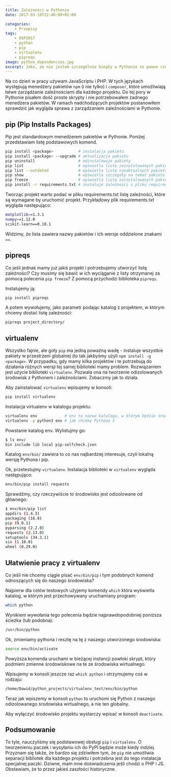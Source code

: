 ```yaml
---
title: Zależności w Pythonie
date: 2017-03-10T22:40:00+01:00

categories:
    - Przepisy
tags:
    - DSP2017
    - python
    - pip
    - virtualenv
    - pipreqs
image: python_dependencies.jpg
excerpt: Jako, że nie jestem szczególnie biegły w Pythonie to pewne rzeczy są dla mnie nowością. Tym razem wpis o tym jak wyglądają zależności w Pythonie w porównaniu do innych języków, które znam.
---
```

Na co dzień w pracy używam JavaScriptu i PHP. W tych językach występują menedżery pakietów `npm` (i nie tylko) i `composer`, które umożliwiają łatwe zarządzanie zależnościami dla każdego projektu. Do tej pory w Pythonie pisałem dość proste skrypty i nie potrzebowałem żadnego menedżera pakietów. W ramach nadchodzących projektów postanowiłem sprawdzić jak wygląda sprawa z zarządzaniem zależnościami w Pythonie.

## pip (Pip Installs Packages)

Pip jest standardowym menedżerem pakietów w Pythonie. Poniżej przedstawiam listę podstawowych komend.

```bash
pip install <package>           # instalacja pakietu
pip install <package> --upgrade # aktualizacja pakietu
pip uninstall                   # odinstalowuje pakiety
pip list                        # wyświetla listę zainstalowanych pakietów
pip list --outdated             # wyświetla listę nieaktualnych pakietów
pip show                        # wyświetla szczegóły na temat pakietu
pip freeze                      # wyświetla listę zainstalowanych pakietów w formacie plików requirements.txt
pip install -r requirements.txt # instaluje zależności z pliku requirements.txt
```

Tworząc projekt warto podać w pliku requirements.txt listę zależności, które są wymagane by uruchomić projekt. Przykładowy plik requirements.txt wygląda następująco:

```bash
matplotlib==1.3.1
numpy==1.12.0
scikit-learn==0.18.1
```

Widzimy, że lista zawiera nazwy pakietów i ich wersje oddzielone znakami `==`.

## pipreqs

Co jeśli jednak mamy już jakiś projekt i potrzebujemy utworzyć listę zależności? Czy musimy się bawić w ich wyciąganie z listy otrzymanej za pomocą polecenia `pip freeze`? Z pomocą przychodzi biblioteka `pipreqs`.

Instalujemy ją:

```bash
pip install pipreqs
```

A potem wywołujemy, jako parametr podając katalog z projektem, w którym chcemy dostać listę zależności:

```bash
pipreqs project_directory/
```

## virtualenv

Wszystko fajnie, ale goły `pip` ma jedną poważną wadę - instaluje wszystkie pakiety w przestrzeni globalnej (to tak jakbyśmy użyli `npm install -g <package>`. W przypadku, gdy mamy kilka projektów i te potrzebują do działania różnych wersji tej samej biblioteki mamy problem. Rozwiązaniem jest użycie biblioteki `virtualenv`. Pozwala ona na tworzenie odizolowanych środowisk z Pythonem i zależnościami. Zobaczmy jak to działa.

Aby zainstalować `virtualenv` wpisujemy w konsoli:

```bash
pip install virtualenv
```

Instalacja virtualenv w katalogu projektu:

```bash
virtualenv env            # env to nazwa katalogu, w którym będzie środowisko
virtualenv -p python3 env # jak chcemy Pythona 3
```

Powstanie katalog env. Wylistujmy go:

```bash
$ ls env/
bin include lib local pip-selfcheck.json
```

Katalog `env/bin/` zawiera to co nas najbardziej interesuje, czyli lokalną wersję Pythona i pip.

Ok, przetestujmy `virtualenv`. Instalacja biblioteki w `virtualenv` wygląda następująco:

```bash
env/bin/pip install requests
```

Sprawdźmy, czy rzeczywiście to środowisko jest odizolowane od głównego:

```bash
$ env/bin/pip list
appdirs (1.4.3)
packaging (16.8)
pip (9.0.1)
pyparsing (2.2.0)
requests (2.13.0)
setuptools (34.3.1)
six (1.10.0)
wheel (0.29.0)
```

## Ułatwienie pracy z virtualenv

Co jeśli nie chcemy ciągle pisać `env/bin/pip` i tym podobnych komend odnoszących się do naszego środowiska?

Najpierw dla celów testowych użyjemy komendy `which` która wyświetla katalog, w którym jest przechowywany uruchamiany program:

```bash
which python
```

Wynikiem wywołania tego polecenia będzie najprawdopodobniej poniższa ścieżka (lub podobna):

```bash
/usr/bin/python
```

Ok, zmieniamy pythona i resztę na tę z naszego utworzonego środowiska:

```bash
source env/bin/activate
```

Powyższa komenda uruchami w bieżącej instancji powłoki skrypt, który podmieni zmienne środowiskowe na te ze środowiska wirtualnego.

Wpisujemy w konsoli jeszcze raz `which python` i otrzymujemy coś w rodzaju:

```bash
/home/Dawid/python_projects/virtualenv_test/env/bin/python
```

Teraz jak wpiszemy w konsoli `python` to uruchomi się Python z naszego odizolowanego środowiska wirtualnego, a nie ten globalny.

Aby wyłączyć środowisko projektu wystarczy wpisać w konsoli `deactivate`.

## Podsumowanie

To tyle, nauczyliśmy się podstawowej obsługi `pip` i `virtualenv`. O tworzenieniu paczek i wysyłaniu ich do PyPI będzie może kiedy indziej. Przyznam się także, że bardzo się zdziwiłem tym, że `pip` nie umożliwia separacji bibliotek dla każdego projektu i potrzebna jest do tego instalacja specjalnej paczki. Dziwne, mam inne doświadczenia jeśli chodzi o PHP i JS. Obstawiam, że to przez jakieś zaszłości historyczne.